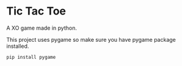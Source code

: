 # Tic Tac Toe
A XO game made in python.

This project uses pygame so make sure you have pygame package installed.

`pip install pygame`
